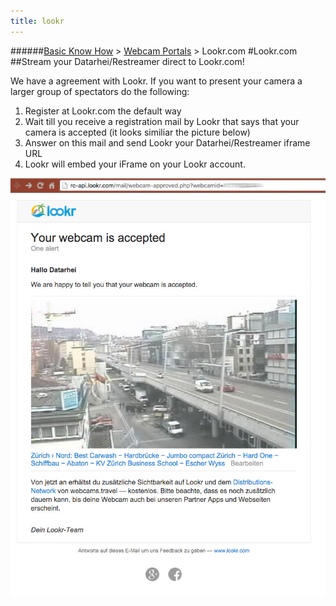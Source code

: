 ```yaml
---
title: lookr
---
```

######[Basic Know How](../wiki/basic-know-how.html) > [Webcam Portals](../wiki/webcam-portals.html) > Lookr.com
#Lookr.com
##Stream your Datarhei/Restreamer direct to Lookr.com!

We have a agreement with Lookr. If you want to present your camera a larger group of spectators do the following:

1. Register at Lookr.com the default way
2. Wait till you receive a registration mail by Lookr that says that your camera is accepted (it looks similiar the picture below)
3. Answer on this mail and send Lookr your Datarhei/Restreamer iframe URL
4. Lookr will embed your iFrame on your Lookr account.

![IMG](../img/lookr_register.jpg)